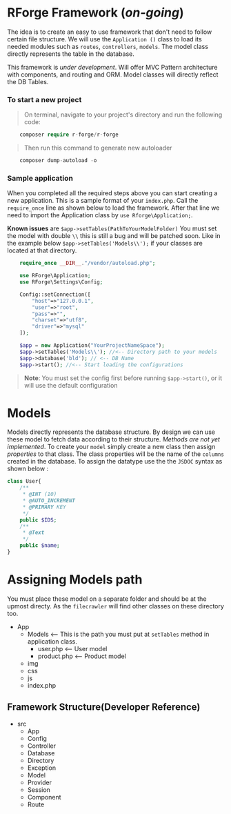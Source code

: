 # RForge Framework (*on-going*)

The idea is to create an easy to use framework that don't need to follow certain file structure. We will use the `Application ()` class to load its needed modules such as `routes`, `controllers`, `models`. The model class directly represents the table in the database. 

This framework is *under development*. Will offer MVC Pattern architecture with components, and routing and ORM. Model classes will directly reflect the DB Tables.

### To start a new project
> On terminal, navigate to your project's directory and run the following code:
````php
    composer require r-forge/r-forge
````
>Then run this command to generate new autoloader
````php
    composer dump-autoload -o
````
### Sample application
When you completed all the required steps above you can start creating a new application. This is a sample format of your `index.php`. Call the `require_once` line as shown below to load the framework. After that line we need to import the Application class by `use Rforge\Application;`. 

**Known issues** are `$app->setTables(PathToYourModelFolder)` You must set the model with double `\\` this is still a bug and will be patched soon. Like in the example below `$app->setTables('Models\\');` if your classes are located at that directory.
````php
    require_once __DIR__."/vendor/autoload.php";

    use RForge\Application;
    use RForge\Settings\Config;

    Config::setConnection([
        "host"=>"127.0.0.1",
        "user"=>"root",
        "pass"=>"",
        "charset"=>"utf8",
        "driver"=>"mysql"
    ]);

    $app = new Application("YourProjectNameSpace");
    $app->setTables('Models\\'); //<-- Directory path to your models
    $app->database('bld'); // <-- DB Name
    $app->start(); //<-- Start loading the configurations
````
> **Note**: You must set the config first before running `$app->start()`, or it will use the default configuration

# Models

Models directly represents the database structure. By design we can use these model to fetch data according to their structure. *Methods are not yet implemented*. To create your `model` simply create a new class then assign *properties* to that class. The class properties will be the name of the `columns` created in the database. To assign the datatype use the the `JSDOC` syntax as shown below :

````php
class User{
    /**
     * @INT (10)
     * @AUTO_INCREMENT
     * @PRIMARY KEY
     */
    public $IDS;
    /**
     * @Text
     */
    public $name;
}


````

# Assigning Models path
You must place these model on a separate folder and should be at the upmost directy. As the `filecrawler` will find other classes on these directory too.

 * App
    * Models <-- This is the path you must put at `setTables` method in application class.
        * user.php <-- User model
        * product.php <-- Product model
    * img
    * css
    * js
    * index.php

## Framework Structure(Developer Reference)
 * src
    * App
    * Config
    * Controller
    * Database
    * Directory
    * Exception
    * Model
    * Provider
    * Session
    * Component
    * Route



